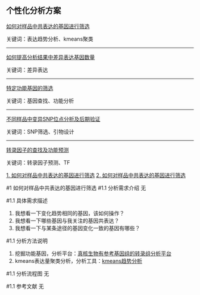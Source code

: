 ##  个性化分析方案
[如何对样品中共表达的基因进行筛选](./personal-analyse/coexpression-gene-screen.md)

关键词：表达趋势分析、kmeans聚类

------
[如何提高分析结果中差异表达基因数量](./personal-analyse/increase-deg.md)

关键词：差异表达

------
[特定功能基因的筛选](./personal-analyse/gene-screen.md)

关键词：基因查找、功能分析

------
[不同样品中变异SNP位点分析及后期验证](./personal-analyse/snp-analyse.md)

关键词：SNP筛选、引物设计

------
[转录因子的查找及功能预测](./personal-analyse/tf-analyse.md)

关键词：转录因子预测、TF

[1. 如何对样品中共表达的基因进行筛选](#1)
[2. 如何对样品中共表达的基因进行筛选](#2)

#1 如何对样品中共表达的基因进行筛选
#1.1 分析需求介绍
无

#1.1 具体需求描述
1. 我想看一下变化趋势相同的基因，该如何操作？   
2. 我想看一下哪些基因与我关注的基因共表达？
3. 我想看一下与某条途径的基因变化一致的基因有哪些？

#1.1 分析方法说明
1. 挖掘功能基因，分析平台：[真核生物有参考基因组的转录组分析平台](https://international.biocloud.net/zh/software/agriculture/detail/8a817f674fd9e535014fda7080080a9b)
2. kmeans表达量聚类分析，分析工具：[kmeans趋势分析](https://international.biocloud.net/zh/software/tools/detail/small/8a8300b25673213c01567334706d0001)

#1.1 分析流程图
无

#1.1 参考文献
无
